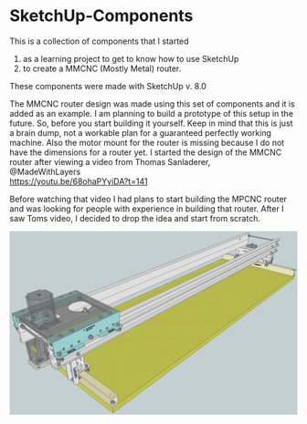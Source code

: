 # SketchUp-Components 

This is a collection of components that I started 
1) as a learning project to get to know how to use SketchUp 
2) to create a MMCNC (Mostly Metal) router. 

These components were made with SketchUp v. 8.0

The MMCNC router design was made using this set of components and it is added as an example. I am planning to build a prototype of this setup in the future. So, before you start building it yourself. Keep in mind that this is just a brain dump, not a workable plan for a guaranteed perfectly working machine. Also the motor mount for the router is missing because I do not have the dimensions for a router yet. 
I started the design of the MMCNC router after viewing a video from Thomas Sanladerer,  
@MadeWithLayers  
https://youtu.be/68ohaPYyiDA?t=141  
  
Before watching that video I had plans to start building the MPCNC router and was looking for people with experience in building that router. After I saw Toms video, I decided to drop the idea and start from scratch.

<img src="https://github.com/HenniePeters/SketchUp-Components/blob/main/MMCNC.png?raw=true"/> 
